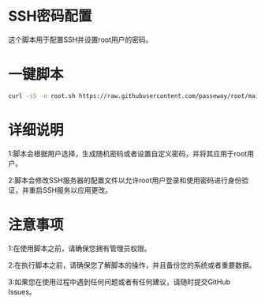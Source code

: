 # SSH密码配置

这个脚本用于配置SSH并设置root用户的密码。

# 一键脚本

  ```bash
curl -sS -o root.sh https://raw.githubusercontent.com/passeway/root/main/root.sh && chmod +x root.sh && ./root.sh
```
# 详细说明
1:脚本会根据用户选择，生成随机密码或者设置自定义密码，并将其应用于root用户。

2:脚本会修改SSH服务器的配置文件以允许root用户登录和使用密码进行身份验证，并重启SSH服务以应用更改。
# 注意事项
1:在使用脚本之前，请确保您拥有管理员权限。

2:在执行脚本之前，请确保您了解脚本的操作，并且备份您的系统或者重要数据。

3:如果您在使用过程中遇到任何问题或者有任何建议，请随时提交GitHub Issues。
